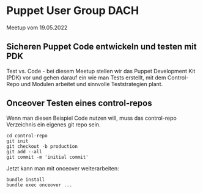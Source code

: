 # Puppet User Group DACH

Meetup vom 19.05.2022

## Sicheren Puppet Code entwickeln und testen mit PDK

Test vs. Code - bei diesem Meetup stellen wir das Puppet Development Kit (PDK)
vor und gehen darauf ein wie man Tests erstellt, mit dem Control-Repo und Modulen
arbeitet und sinnvolle Teststrategien plant.

## Onceover Testen eines control-repos

Wenn man diesen Beispiel Code nutzen will, muss das control-repo Verzeichnis ein eigenes git repo sein.

    cd control-repo
    git init
    git checkout -b production
    git add --all
    git commit -m 'initial commit'

Jetzt kann man mit onceover weiterarbeiten:

    bundle install
    bundle exec onceover ...


